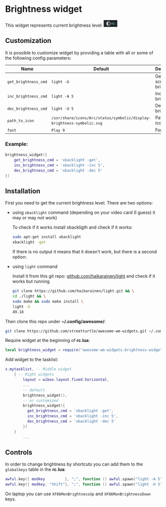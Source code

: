 # Brightness widget

This widget represents current brightness level: ![Brightness widget](./br-wid-1.png)

## Customization

It is possible to customize widget by providing a table with all or some of the following config parameters:

| Name | Default | Description |
|---|---|---|
| `get_brightness_cmd` | `light -G` | Get current screen brightness |
| `inc_brightness_cmd` | `light -A 5` | Increase brightness |
| `dec_brightness_cmd` | `light -U 5`| Decrease brightness |
| `path_to_icon` | `/usr/share/icons/Arc/status/symbolic/display-brightness-symbolic.svg` | Path to the icon |
| `font` | `Play 9` | Font |

### Example:

```lua
brightness_widget({
    get_brightness_cmd = 'xbacklight -get',
    inc_brightness_cmd = 'xbacklight -inc 5',
    dec_brightness_cmd = 'xbacklight -dec 5'
})
```


## Installation

First you need to get the current brightness level. There are two options:

 - using `xbacklight` command (depending on your video card (I guess) it may or may not work)
 
    To check if it works install xbackligth and check if it works:
 
    ```bash
    sudo apt-get install xbacklight
    xbacklight -get
    ```

    If there is no output it means that it doesn't work, but there is a second option:

 - using `light` command
 
    Install it from this git repo: [github.com/haikarainen/light](https://github.com/haikarainen/light) and check if it works but running

    ```bash
    git clone https://github.com/haikarainen/light.git && \
    cd ./light && \
    sudo make && sudo make install \
    light -G
    49.18
    ```

Then clone this repo under **~/.config/awesome/**:

```bash
git clone https://github.com/streetturtle/awesome-wm-widgets.git ~/.config/awesome/awesome-wm-widgets
```

Require widget at the beginning of **rc.lua**:

```lua
local brightness_widget = require("awesome-wm-widgets.brightness-widget.brightness")
```

Add widget to the tasklist:

```lua
s.mytasklist, -- Middle widget
    { -- Right widgets
        layout = wibox.layout.fixed.horizontal,
        ...
        -- default
        brightness_widget(),
        -- or customized
        brightness_widget({
          get_brightness_cmd = 'xbacklight -get',
          inc_brightness_cmd = 'xbacklight -inc 5',
          dec_brightness_cmd = 'xbacklight -dec 5'
        })      
    }
        ...
```

## Controls

In order to change brightness by shortcuts you can add them to the `globalkeys` table in the **rc.lua**:

```lua
awful.key({ modkey         }, ";", function () awful.spawn("light -A 5") end, {description = "increase brightness", group = "custom"}),
awful.key({ modkey, "Shift"}, ";", function () awful.spawn("light -U 5") end, {description = "decrease brightness", group = "custom"}),
```
On laptop you can use `XF86MonBrightnessUp` and `XF86MonBrightnessDown` keys.
